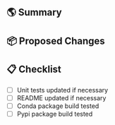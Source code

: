 ## :earth_americas: Summary

## :package: Proposed Changes

## 📋 Checklist
- [ ] Unit tests updated if necessary
- [ ] README updated if necessary
- [ ] Conda package build tested
- [ ] Pypi package build tested
